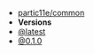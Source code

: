 - [partic11e/common](./ "partic11e/common")
- **Versions**
- [@latest](@latest/ "partic11e/common@latest")
- [@0.1.0](@0.1.0/ "partic11e/common@0.1.0")
